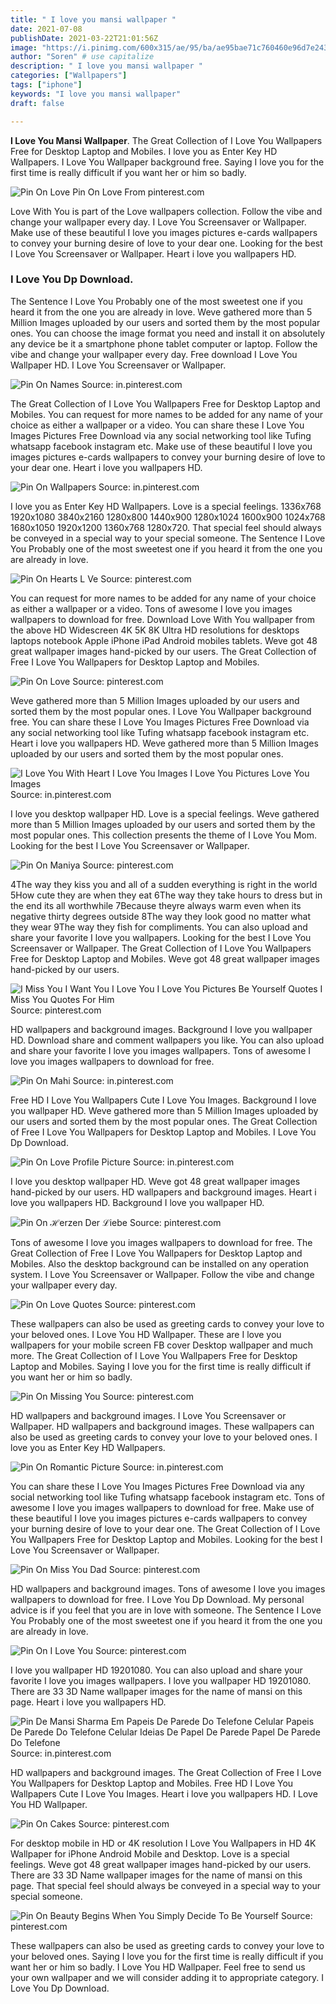 ```yaml
---
title: " I love you mansi wallpaper "
date: 2021-07-08
publishDate: 2021-03-22T21:01:56Z
image: "https://i.pinimg.com/600x315/ae/95/ba/ae95bae71c760460e96d7e2430c6f8f6.jpg"
author: "Soren" # use capitalize
description: " I love you mansi wallpaper "
categories: ["Wallpapers"]
tags: ["iphone"]
keywords: "I love you mansi wallpaper"
draft: false

---
```



**I Love You Mansi Wallpaper**. The Great Collection of I Love You Wallpapers Free for Desktop Laptop and Mobiles. I love you as Enter Key HD Wallpapers. I Love You Wallpaper background free. Saying I love you for the first time is really difficult if you want her or him so badly.

![Pin On Love](https://i.pinimg.com/originals/d6/05/e6/d605e660f1d520edecf4676765072b9d.gif "Pin On Love")
Pin On Love From pinterest.com


Love With You is part of the Love wallpapers collection. Follow the vibe and change your wallpaper every day. I Love You Screensaver or Wallpaper. Make use of these beautiful I love you images pictures e-cards wallpapers to convey your burning desire of love to your dear one. Looking for the best I Love You Screensaver or Wallpaper. Heart i love you wallpapers HD.

### I Love You Dp Download.

The Sentence I Love You Probably one of the most sweetest one if you heard it from the one you are already in love. Weve gathered more than 5 Million Images uploaded by our users and sorted them by the most popular ones. You can choose the image format you need and install it on absolutely any device be it a smartphone phone tablet computer or laptop. Follow the vibe and change your wallpaper every day. Free download I Love You Wallpaper HD. I Love You Screensaver or Wallpaper.


![Pin On Names](https://i.pinimg.com/564x/09/2e/39/092e39315dd4e9b3b2a3665da93264bb.jpg "Pin On Names")
Source: in.pinterest.com

The Great Collection of I Love You Wallpapers Free for Desktop Laptop and Mobiles. You can request for more names to be added for any name of your choice as either a wallpaper or a video. You can share these I Love You Images Pictures Free Download via any social networking tool like Tufing whatsapp facebook instagram etc. Make use of these beautiful I love you images pictures e-cards wallpapers to convey your burning desire of love to your dear one. Heart i love you wallpapers HD.

![Pin On Wallpapers](https://i.pinimg.com/originals/3f/63/43/3f63438ad66f2e3be3cce27feb4834ba.jpg "Pin On Wallpapers")
Source: in.pinterest.com

I love you as Enter Key HD Wallpapers. Love is a special feelings. 1336x768 1920x1080 3840x2160 1280x800 1440x900 1280x1024 1600x900 1024x768 1680x1050 1920x1200 1360x768 1280x720. That special feel should always be conveyed in a special way to your special someone. The Sentence I Love You Probably one of the most sweetest one if you heard it from the one you are already in love.

![Pin On Hearts L Ve](https://i.pinimg.com/originals/6c/ed/9b/6ced9b18a7ba8f1ada522c229c59a84e.gif "Pin On Hearts L Ve")
Source: pinterest.com

You can request for more names to be added for any name of your choice as either a wallpaper or a video. Tons of awesome I love you images wallpapers to download for free. Download Love With You wallpaper from the above HD Widescreen 4K 5K 8K Ultra HD resolutions for desktops laptops notebook Apple iPhone iPad Android mobiles tablets. Weve got 48 great wallpaper images hand-picked by our users. The Great Collection of Free I Love You Wallpapers for Desktop Laptop and Mobiles.

![Pin On Love](https://i.pinimg.com/originals/d6/05/e6/d605e660f1d520edecf4676765072b9d.gif "Pin On Love")
Source: pinterest.com

Weve gathered more than 5 Million Images uploaded by our users and sorted them by the most popular ones. I Love You Wallpaper background free. You can share these I Love You Images Pictures Free Download via any social networking tool like Tufing whatsapp facebook instagram etc. Heart i love you wallpapers HD. Weve gathered more than 5 Million Images uploaded by our users and sorted them by the most popular ones.

![I Love You With Heart I Love You Images I Love You Pictures Love You Images](https://i.pinimg.com/originals/9c/89/fa/9c89fa229898e23a51882acd0ad693b8.jpg "I Love You With Heart I Love You Images I Love You Pictures Love You Images")
Source: in.pinterest.com

I love you desktop wallpaper HD. Love is a special feelings. Weve gathered more than 5 Million Images uploaded by our users and sorted them by the most popular ones. This collection presents the theme of I Love You Mom. Looking for the best I Love You Screensaver or Wallpaper.

![Pin On Maniya](https://i.pinimg.com/564x/cc/95/a8/cc95a811e9e226829095c3c39f3c1515.jpg "Pin On Maniya")
Source: pinterest.com

4The way they kiss you and all of a sudden everything is right in the world 5How cute they are when they eat 6The way they take hours to dress but in the end its all worthwhile 7Because theyre always warm even when its negative thirty degrees outside 8The way they look good no matter what they wear 9The way they fish for compliments. You can also upload and share your favorite I love you wallpapers. Looking for the best I Love You Screensaver or Wallpaper. The Great Collection of I Love You Wallpapers Free for Desktop Laptop and Mobiles. Weve got 48 great wallpaper images hand-picked by our users.

![I Miss You I Want You I Love You I Love You Pictures Be Yourself Quotes I Miss You Quotes For Him](https://i.pinimg.com/originals/0a/3e/cf/0a3ecfe85c9db63a8f24e5d816527d23.jpg "I Miss You I Want You I Love You I Love You Pictures Be Yourself Quotes I Miss You Quotes For Him")
Source: pinterest.com

HD wallpapers and background images. Background I love you wallpaper HD. Download share and comment wallpapers you like. You can also upload and share your favorite I love you images wallpapers. Tons of awesome I love you images wallpapers to download for free.

![Pin On Mahi](https://i.pinimg.com/originals/a6/71/85/a67185ef3dd5e44bb6fe946ef5427565.jpg "Pin On Mahi")
Source: in.pinterest.com

Free HD I Love You Wallpapers Cute I Love You Images. Background I love you wallpaper HD. Weve gathered more than 5 Million Images uploaded by our users and sorted them by the most popular ones. The Great Collection of Free I Love You Wallpapers for Desktop Laptop and Mobiles. I Love You Dp Download.

![Pin On Love Profile Picture](https://i.pinimg.com/originals/ba/95/50/ba95508cbcec8a5be3f136bde78fcf19.jpg "Pin On Love Profile Picture")
Source: in.pinterest.com

I love you desktop wallpaper HD. Weve got 48 great wallpaper images hand-picked by our users. HD wallpapers and background images. Heart i love you wallpapers HD. Background I love you wallpaper HD.

![Pin On ℋerzen Der ℒiebe](https://i.pinimg.com/originals/5b/09/82/5b09826424d889f8bd652696af68f96f.gif "Pin On ℋerzen Der ℒiebe")
Source: pinterest.com

Tons of awesome I love you images wallpapers to download for free. The Great Collection of Free I Love You Wallpapers for Desktop Laptop and Mobiles. Also the desktop background can be installed on any operation system. I Love You Screensaver or Wallpaper. Follow the vibe and change your wallpaper every day.

![Pin On Love Quotes](https://i.pinimg.com/originals/d5/e2/35/d5e235c470f85db6ab768f2687f4e629.jpg "Pin On Love Quotes")
Source: pinterest.com

These wallpapers can also be used as greeting cards to convey your love to your beloved ones. I Love You HD Wallpaper. These are I love you wallpapers for your mobile screen FB cover Desktop wallpaper and much more. The Great Collection of I Love You Wallpapers Free for Desktop Laptop and Mobiles. Saying I love you for the first time is really difficult if you want her or him so badly.

![Pin On Missing You](https://i.pinimg.com/564x/91/46/34/914634862b2ca1ee0ac69ad07419e845.jpg "Pin On Missing You")
Source: pinterest.com

HD wallpapers and background images. I Love You Screensaver or Wallpaper. HD wallpapers and background images. These wallpapers can also be used as greeting cards to convey your love to your beloved ones. I love you as Enter Key HD Wallpapers.

![Pin On Romantic Picture](https://i.pinimg.com/736x/5a/69/4f/5a694f684f404a7cf0bc4a94ac9329b4.jpg "Pin On Romantic Picture")
Source: in.pinterest.com

You can share these I Love You Images Pictures Free Download via any social networking tool like Tufing whatsapp facebook instagram etc. Tons of awesome I love you images wallpapers to download for free. Make use of these beautiful I love you images pictures e-cards wallpapers to convey your burning desire of love to your dear one. The Great Collection of I Love You Wallpapers Free for Desktop Laptop and Mobiles. Looking for the best I Love You Screensaver or Wallpaper.

![Pin On Miss You Dad](https://i.pinimg.com/originals/29/b7/07/29b707aabe29b05f78286a496f4c6e32.jpg "Pin On Miss You Dad")
Source: pinterest.com

HD wallpapers and background images. Tons of awesome I love you images wallpapers to download for free. I Love You Dp Download. My personal advice is if you feel that you are in love with someone. The Sentence I Love You Probably one of the most sweetest one if you heard it from the one you are already in love.

![Pin On I Love You](https://i.pinimg.com/originals/0b/74/0e/0b740e554b7f900e7b87a913576f2fc5.jpg "Pin On I Love You")
Source: pinterest.com

I love you wallpaper HD 19201080. You can also upload and share your favorite I love you images wallpapers. I love you wallpaper HD 19201080. There are 33 3D Name wallpaper images for the name of mansi on this page. Heart i love you wallpapers HD.

![Pin De Mansi Sharma Em Papeis De Parede Do Telefone Celular Papeis De Parede Do Telefone Celular Ideias De Papel De Parede Papel De Parede Do Telefone](https://i.pinimg.com/originals/a5/f1/85/a5f185923e3d124fc492da8e9494f93a.jpg "Pin De Mansi Sharma Em Papeis De Parede Do Telefone Celular Papeis De Parede Do Telefone Celular Ideias De Papel De Parede Papel De Parede Do Telefone")
Source: in.pinterest.com

HD wallpapers and background images. The Great Collection of Free I Love You Wallpapers for Desktop Laptop and Mobiles. Free HD I Love You Wallpapers Cute I Love You Images. Heart i love you wallpapers HD. I Love You HD Wallpaper.

![Pin On Cakes](https://i.pinimg.com/originals/24/53/69/2453697dbdc1f3ee632add1637c91425.png "Pin On Cakes")
Source: pinterest.com

For desktop mobile in HD or 4K resolution I Love You Wallpapers in HD 4K Wallpaper for iPhone Android Mobile and Desktop. Love is a special feelings. Weve got 48 great wallpaper images hand-picked by our users. There are 33 3D Name wallpaper images for the name of mansi on this page. That special feel should always be conveyed in a special way to your special someone.

![Pin On Beauty Begins When You Simply Decide To Be Yourself](https://i.pinimg.com/600x315/ae/95/ba/ae95bae71c760460e96d7e2430c6f8f6.jpg "Pin On Beauty Begins When You Simply Decide To Be Yourself")
Source: pinterest.com

These wallpapers can also be used as greeting cards to convey your love to your beloved ones. Saying I love you for the first time is really difficult if you want her or him so badly. I Love You HD Wallpaper. Feel free to send us your own wallpaper and we will consider adding it to appropriate category. I Love You Dp Download.

